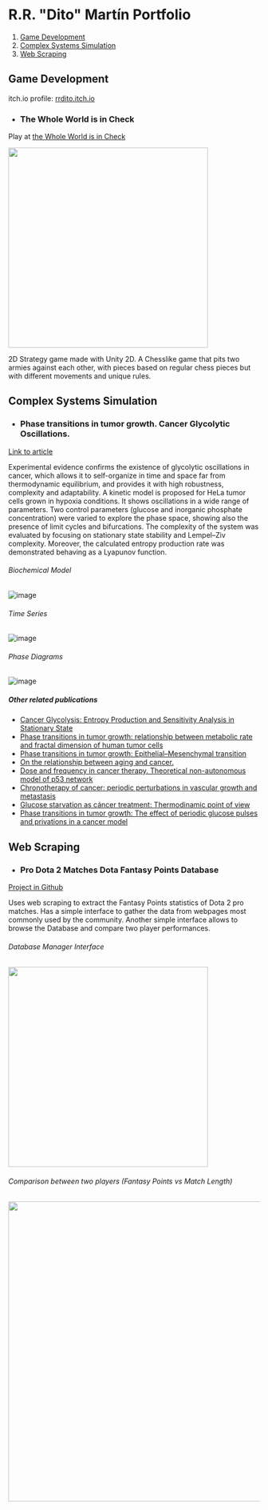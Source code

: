 # R.R. "Dito" Martín Portfolio

1. [Game Development](#game-dev)
2. [Complex Systems Simulation](#complex-systems)
3. [Web Scraping](#web-scraping)

## Game Development <a name="game-dev"></a>

itch.io profile:    [rrdito.itch.io](https://rrdito.itch.io)

- ### The Whole World is in Check

Play at [the Whole World is in Check](https://rrdito.itch.io/whole-world-check)

<img src="https://user-images.githubusercontent.com/100057221/206401412-e6169b54-3742-448f-93d6-7525a8019a26.gif" width="400">

2D Strategy game made with Unity 2D. A Chesslike game that pits two armies against each other, with pieces based on regular chess pieces but with different movements and unique rules.


## Complex Systems Simulation <a name="complex-systems"></a>

- ### Phase transitions in tumor growth. Cancer Glycolytic Oscillations.

[Link to article](https://www.sciencedirect.com/science/article/abs/pii/S0378437117306404) 

Experimental evidence confirms the existence of glycolytic oscillations in cancer, which allows it to self-organize in time and space far from thermodynamic equilibrium, and provides it with high robustness, complexity and adaptability. A kinetic model is proposed for HeLa tumor cells grown in hypoxia conditions. It shows oscillations in a wide range of parameters. Two control parameters (glucose and inorganic phosphate concentration) were varied to explore the phase space, showing also the presence of limit cycles and bifurcations. The complexity of the system was evaluated by focusing on stationary state stability and Lempel–Ziv complexity. Moreover, the calculated entropy production rate was demonstrated behaving as a Lyapunov function.

###### Biochemical Model
![image](https://user-images.githubusercontent.com/100057221/206404148-3eaaab3f-6f0e-4db7-add7-97e0a3f304b0.png)

###### Time Series
![image](https://user-images.githubusercontent.com/100057221/206404511-33bea0d7-bcf4-4127-931c-473120193ca2.png)

###### Phase Diagrams
![image](https://user-images.githubusercontent.com/100057221/206404807-aeb1da87-9982-482d-87f5-0d385a78a3a8.png)

##### Other related publications
- [Cancer Glycolysis: Entropy Production and Sensitivity Analysis in Stationary State](http://adenocarcinoma.imedpub.com/cancer-glycolysis-i-entropy-production-and-sensitivity-analysis-in-stationary-state.php?aid=8968)
- [Phase transitions in tumor growth: relationship between metabolic rate and fractal dimension of human tumor cells](http://dx.doi.org/10.1016/j.physa.2016.12.089)
- [Phase transitions in tumor growth: Epithelial–Mesenchymal transition](https://doi.org/10.1016/j.physa.2018.01.040)
- [On the relationship between aging and cancer.](https://doi.org/10.15406/mojgg.2018.03.00103)
- [Dose and frequency in cancer therapy. Theoretical non-autonomous model of p53 network](https://doi.org/10.1080/09291016.2018.1465697)
- [Chronotherapy of cancer: periodic perturbations in vascular growth and metastasis](https://doi.org/10.1080/09291016.2018.1465698)
- [Glucose starvation as cáncer treatment: Thermodinamic point of view](https://doi.org/10.15761/ICST.1000276)
- [Phase transitions in tumor growth: The effect of periodic glucose pulses and privations in a cancer model](https://doi.org/10.15761/ICST.1000301)



## Web Scraping <a name="web-scraping"></a>

- ### Pro Dota 2 Matches Dota Fantasy Points Database

[Project in Github](https://github.com/RRDito/Dota-Fantasy-Database)

Uses web scraping to extract the Fantasy Points statistics of Dota 2 pro matches. Has a simple interface to gather the data from webpages most commonly used by the community. Another simple interface allows to browse the Database and compare two player performances.

###### Database Manager Interface
<img src="https://user-images.githubusercontent.com/100057221/206409045-4da43b27-e41f-4e4d-b7a9-32abddbd2c26.png" width="400">

###### Comparison between two players (Fantasy Points vs Match Length)
<img src="https://user-images.githubusercontent.com/100057221/212050387-71b9e603-6bce-4ce2-92a2-4d12bd8fb54a.png" width="600">


